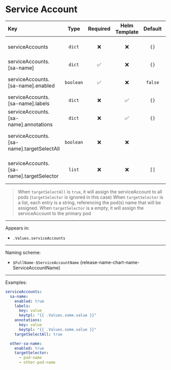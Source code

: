 # Service Account

| Key                                       |   Type    | Required | Helm Template | Default | Description                                             |
| :---------------------------------------- | :-------: | :------: | :-----------: | :-----: | :------------------------------------------------------ |
| serviceAccounts                           |  `dict`   |    ❌    |      ❌       |  `{}`   | Define the serviceAccounts as dicts                     |
| serviceAccounts.[sa-name]                 |  `dict`   |    ✅    |      ❌       |  `{}`   | Holds secret definition                                 |
| serviceAccounts.[sa-name].enabled         | `boolean` |    ✅    |      ❌       | `false` | Enables or Disables the secret                          |
| serviceAccounts.[sa-name].labels          |  `dict`   |    ❌    |      ✅       |  `{}`   | Additional labels for secret                            |
| serviceAccounts.[sa-name].annotations     |  `dict`   |    ❌    |      ✅       |  `{}`   | Additional annotations for secret                       |
| serviceAccounts.[sa-name].targetSelectAll | `boolean` |    ❌    |      ❌       |         | Whether to assign the serviceAccount to all pods or not |
| serviceAccounts.[sa-name].targetSelector  |  `list`   |    ❌    |      ❌       |  `[]`   | Define the pod(s) to assign the serviceAccount          |

> When `targetSelectAll` is `true`, it will assign the serviceAccount to all pods (`targetSelector` is ignored in this case)
> When `targetSelector` is a list, each entry is a string, referencing the pod(s) name that will be assigned.
> When `targetSelector` is a empty, it will assign the serviceAccount to the primary pod

---

Appears in:

- `.Values.serviceAccounts`

---

Naming scheme:

- `$FullName-$ServiceAccountName` (release-name-chart-name-ServiceAccountName)

---

Examples:

```yaml
serviceAccounts:
  sa-name:
    enabled: true
    labels:
      key: value
      keytpl: "{{ .Values.some.value }}"
    annotations:
      key: value
      keytpl: "{{ .Values.some.value }}"
    targetSelectAll: true

  other-sa-name:
    enabled: true
    targetSelector:
      - pod-name
      - other-pod-name
```
